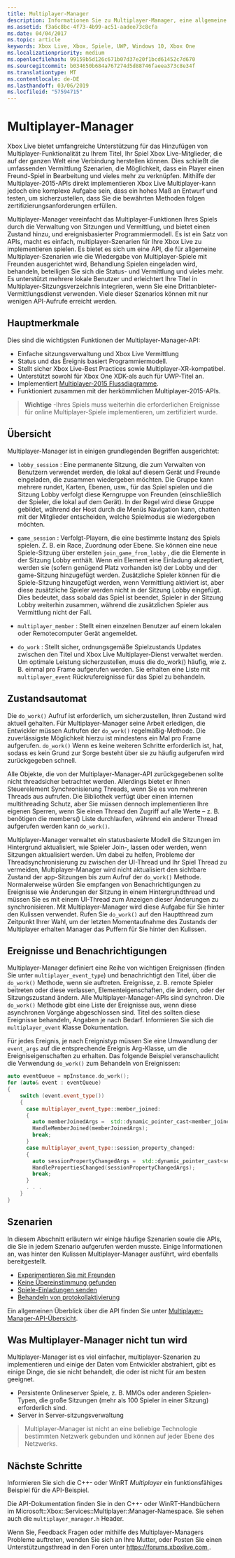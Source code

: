 ```yaml
---
title: Multiplayer-Manager
description: Informationen Sie zu Multiplayer-Manager, eine allgemeine API macht es einfacher zu implementieren, Multiplayer-Xbox Live.
ms.assetid: f3a6c8bc-4f73-4b99-ac51-aadee73c8cfa
ms.date: 04/04/2017
ms.topic: article
keywords: Xbox Live, Xbox, Spiele, UWP, Windows 10, Xbox One
ms.localizationpriority: medium
ms.openlocfilehash: 99159b5d126c671b07d37e20f1bcd61452c7d670
ms.sourcegitcommit: b034650b684a767274d5d88746faeea373c8e34f
ms.translationtype: MT
ms.contentlocale: de-DE
ms.lasthandoff: 03/06/2019
ms.locfileid: "57594715"
---
```

# <a name="multiplayer-manager"></a>Multiplayer-Manager

Xbox Live bietet umfangreiche Unterstützung für das Hinzufügen von Multiplayer-Funktionalität zu Ihrem Titel, Ihr Spiel Xbox Live-Mitglieder, die auf der ganzen Welt eine Verbindung herstellen können.  Dies schließt die umfassenden Vermittlung Szenarien, die Möglichkeit, dass ein Player einen Freund-Spiel in Bearbeitung und vieles mehr zu verknüpfen. Mithilfe der Multiplayer-2015-APIs direkt implementieren Xbox Live Multiplayer-kann jedoch eine komplexe Aufgabe sein, dass ein hohes Maß an Entwurf und testen, um sicherzustellen, dass Sie die bewährten Methoden folgen zertifizierungsanforderungen erfüllen.

Multiplayer-Manager vereinfacht das Multiplayer-Funktionen Ihres Spiels durch die Verwaltung von Sitzungen und Vermittlung, und bietet einen Zustand hinzu, und ereignisbasierter Programmiermodell. Es ist ein Satz von APIs, macht es einfach, multiplayer-Szenarien für Ihre Xbox Live zu implementieren spielen. Es bietet es sich um eine API, die für allgemeine Multiplayer-Szenarien wie die Wiedergabe von Multiplayer-Spiele mit Freunden ausgerichtet wird, Behandlung Spielen eingeladen wird, behandeln, beteiligen Sie sich die Status- und Vermittlung und vieles mehr. Es unterstützt mehrere lokale Benutzer und erleichtert Ihre Titel in Multiplayer-Sitzungsverzeichnis integrieren, wenn Sie eine Drittanbieter-Vermittlungsdienst verwenden. Viele dieser Szenarios können mit nur wenigen API-Aufrufe erreicht werden.

## <a name="key-features"></a>Hauptmerkmale
Dies sind die wichtigsten Funktionen der Multiplayer-Manager-API:

* Einfache sitzungsverwaltung und Xbox Live Vermittlung
* Status und das Ereignis basiert Programmiermodell.
* Stellt sicher Xbox Live-Best Practices sowie Multiplayer-XR-kompatibel.
* Unterstützt sowohl für Xbox One XDK-als auch für UWP-Titel an.
* Implementiert [Multiplayer-2015 Flussdiagramme](https://developer.xboxlive.com/en-us/platform/development/education/Documents/Xbox%20One%20Multiplayer%202015%20Developer%20Flowcharts.aspx).
* Funktioniert zusammen mit der herkömmlichen Multiplayer-2015-APIs.

>**Wichtige** -Ihres Spiels muss weiterhin die erforderlichen Ereignisse für online Multiplayer-Spiele implementieren, um zertifiziert wurde.

## <a name="overview"></a>Übersicht
Multiplayer-Manager ist in einigen grundlegenden Begriffen ausgerichtet:
* `lobby_session` : Eine permanente Sitzung, die zum Verwalten von Benutzern verwendet werden, die lokal auf diesem Gerät und Freunde eingeladen, die zusammen wiedergeben möchten. Die Gruppe kann mehrere rundet, Karten, Ebenen, usw., für das Spiel spielen und die Sitzung Lobby verfolgt diese Kerngruppe von Freunden (einschließlich der Spieler, die lokal auf dem Gerät). In der Regel wird diese Gruppe gebildet, während der Host durch die Menüs Navigation kann, chatten mit der Mitglieder entscheiden, welche Spielmodus sie wiedergeben möchten.

* `game_session` : Verfolgt-Playern, die eine bestimmte Instanz des Spiels spielen. Z. B. ein Race, Zuordnung oder Ebene. Sie können eine neue Spiele-Sitzung über erstellen `join_game_from_lobby` , die die Elemente in der Sitzung Lobby enthält.  Wenn ein Element eine Einladung akzeptiert, werden sie (sofern genügend Platz vorhanden ist) der Lobby und der game-Sitzung hinzugefügt werden. Zusätzliche Spieler können für die Spiele-Sitzung hinzugefügt werden, wenn Vermittlung aktiviert ist, aber diese zusätzliche Spieler werden nicht in der Sitzung Lobby eingefügt. Dies bedeutet, dass sobald das Spiel ist beendet, Spieler in der Sitzung Lobby weiterhin zusammen, während die zusätzlichen Spieler aus Vermittlung nicht der Fall.

* `multiplayer_member` : Stellt einen einzelnen Benutzer auf einem lokalen oder Remotecomputer Gerät angemeldet.

* `do_work` : Stellt sicher, ordnungsgemäße Spielzustands Updates zwischen den Titel und Xbox Live Multiplayer-Dienst verwaltet werden. Um optimale Leistung sicherzustellen, muss die do_work() häufig, wie z. B. einmal pro Frame aufgerufen werden. Sie erhalten eine Liste mit `multiplayer_event` Rückrufereignisse für das Spiel zu behandeln.

## <a name="state-machine"></a>Zustandsautomat
Die `do_work()` Aufruf ist erforderlich, um sicherzustellen, Ihren Zustand wird aktuell gehalten.  Für Multiplayer-Manager seine Arbeit erledigen, die Entwickler müssen Aufrufen der `do_work()` regelmäßig-Methode. Die zuverlässigste Möglichkeit hierzu ist mindestens ein Mal pro Frame aufgerufen. `do_work()` Wenn es keine weiteren Schritte erforderlich ist, hat, sodass es kein Grund zur Sorge besteht über sie zu häufig aufgerufen wird zurückgegeben schnell.

Alle Objekte, die von der Multiplayer-Manager-API zurückgegebenen sollte nicht threadsicher betrachtet werden. Allerdings bietet er Ihnen Steuerelement Synchronisierung Threads, wenn Sie es von mehreren Threads aus aufrufen. Die Bibliothek verfügt über einen internen multithreading Schutz, aber Sie müssen dennoch implementieren Ihre eigenen Sperren, wenn Sie einen Thread den Zugriff auf alle Werte – z. B. benötigen die members() Liste durchlaufen, während ein anderer Thread aufgerufen werden kann `do_work()`.

Multiplayer-Manager verwaltet ein statusbasierte Modell die Sitzungen im Hintergrund aktualisiert, wie Spieler Join-, lassen oder werden, wenn Sitzungen aktualisiert werden. Um dabei zu helfen, Probleme der Threadsynchronisierung zu zwischen der UI-Thread und Ihr Spiel Thread zu vermeiden, Multiplayer-Manager wird nicht aktualisiert den sichtbare Zustand der app-Sitzungen bis zum Aufruf der `do_work()` Methode. Normalerweise würden Sie empfangen von Benachrichtigungen zu Ereignisse wie Änderungen der Sitzung in einem Hintergrundthread und müssen Sie es mit einem UI-Thread zum Anzeigen dieser Änderungen zu synchronisieren. Mit Multiplayer-Manager wird diese Aufgabe für Sie hinter den Kulissen verwendet.  Rufen Sie `do_work()` auf den Hauptthread zum Zeitpunkt Ihrer Wahl, um der letzten Momentaufnahme des Zustands der Multiplayer erhalten Manager das Puffern für Sie hinter den Kulissen.

## <a name="events-and-notifications"></a>Ereignisse und Benachrichtigungen
Multiplayer-Manager definiert eine Reihe von wichtigen Ereignissen (finden Sie unter `multiplayer_event_type`) und benachrichtigt den Titel, über die `do_work()` Methode, wenn sie auftreten. Ereignisse, z. B. remote Spieler beitreten oder diese verlassen, Elementeigenschaften, die ändern, oder der Sitzungszustand ändern. Alle Multiplayer-Manager-APIs sind synchron. Die `do_work()` Methode gibt eine Liste der Ereignisse aus, wenn diese asynchronen Vorgänge abgeschlossen sind. Titel des sollten diese Ereignisse behandeln, Angaben je nach Bedarf. Informieren Sie sich die `multiplayer_event` Klasse Dokumentation.

Für jedes Ereignis, je nach Ereignistyp müssen Sie eine Umwandlung der `event_args` auf die entsprechende Ereignis Arg-Klasse, um die Ereigniseigenschaften zu erhalten. Das folgende Beispiel veranschaulicht die Verwendung `do_work()` zum Behandeln von Ereignissen:

```cpp
auto eventQueue = mpInstance.do_work();
for (auto& event : eventQueue)
{
    switch (event.event_type())
    {
      case multiplayer_event_type::member_joined:
      {
        auto memberJoinedArgs =  std::dynamic_pointer_cast<member_joined_event_args>(event.event_args());
        HandleMemberJoined(memberJoinedArgs);
        break;
      }
      case multiplayer_event_type::session_property_changed:
      {
        auto sessionPropertyChangedArgs =  std::dynamic_pointer_cast<session_property_changed_event_args>(event.event_args());
        HandlePropertiesChanged(sessionPropertyChangedArgs);
        break;
      }
      . . .
    }
}

```

## <a name="scenarios"></a>Szenarien

In diesem Abschnitt erläutern wir einige häufige Szenarien sowie die APIs, die Sie in jedem Szenario aufgerufen werden musste.  Einige Informationen an, was hinter den Kulissen Multiplayer-Manager ausführt, wird ebenfalls bereitgestellt.

* [Experimentieren Sie mit Freunden](multiplayer-manager/play-multiplayer-with-friends.md)
* [Keine Übereinstimmung gefunden](multiplayer-manager/play-multiplayer-with-matchmaking.md)
* [Spiele-Einladungen senden](multiplayer-manager/send-game-invites.md)
* [Behandeln von protokollaktivierung](multiplayer-manager/handle-protocol-activation.md)

Ein allgemeinen Überblick über die API finden Sie unter [Multiplayer-Manager-API-Übersicht](multiplayer-manager/multiplayer-manager-api-overview.md).

## <a name="what-multiplayer-manager-does-not-do"></a>Was Multiplayer-Manager nicht tun wird
Multiplayer-Manager ist es viel einfacher, multiplayer-Szenarien zu implementieren und einige der Daten vom Entwickler abstrahiert, gibt es einige Dinge, die sie nicht behandelt, die oder ist nicht für am besten geeignet.

* Persistente Onlineserver Spiele, z. B. MMOs oder anderen Spielen-Typen, die große Sitzungen (mehr als 100 Spieler in einer Sitzung) erforderlich sind.
* Server in Server-sitzungsverwaltung

>Multiplayer-Manager ist nicht an eine beliebige Technologie bestimmten Netzwerk gebunden und können auf jeder Ebene des Netzwerks.

## <a name="next-steps"></a>Nächste Schritte

Informieren Sie sich die C++- oder WinRT *Multiplayer* ein funktionsfähiges Beispiel für die API-Beispiel.

Die API-Dokumentation finden Sie in den C++- oder WinRT-Handbüchern im Microsoft::Xbox::Services::Multiplayer::Manager-Namespace.  Sie sehen auch die `multiplayer_manager.h` Header.

Wenn Sie, Feedback Fragen oder mithilfe des Multiplayer-Managers Probleme auftreten, wenden Sie sich an Ihre Mutter, oder Posten Sie einen Unterstützungsthread in den Foren unter [ https://forums.xboxlive.com ](https://forums.xboxlive.com).
